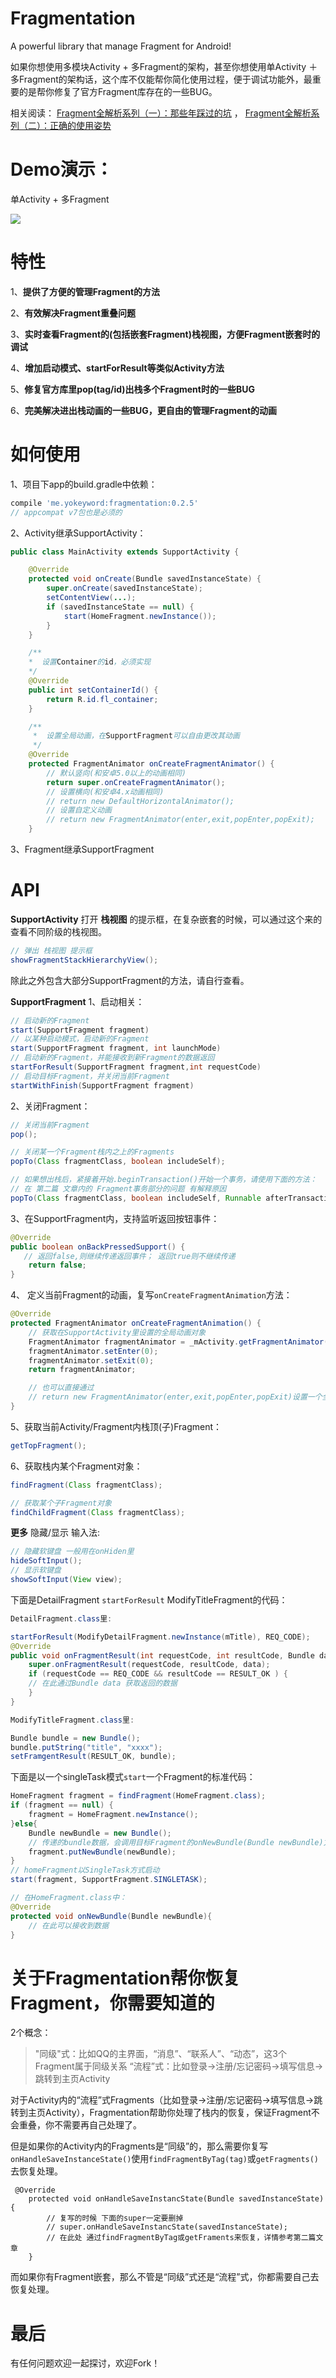 # Fragmentation
A powerful library that manage Fragment for Android!

如果你想使用多模块Activity + 多Fragment的架构，甚至你想使用单Activity ＋ 多Fragment的架构话，这个库不仅能帮你简化使用过程，便于调试功能外，最重要的是帮你修复了官方Fragment库存在的一些BUG。


相关阅读：
[Fragment全解析系列（一）：那些年踩过的坑](http://www.jianshu.com/p/d9143a92ad94)    ， 
[Fragment全解析系列（二）：正确的使用姿势](http://www.jianshu.com/p/fd71d65f0ec6)

# Demo演示：
单Activity + 多Fragment

<img src="/gif/demo.gif"/>

# 特性
1、**提供了方便的管理Fragment的方法**

2、**有效解决Fragment重叠问题**

3、**实时查看Fragment的(包括嵌套Fragment)栈视图，方便Fragment嵌套时的调试**

4、**增加启动模式、startForResult等类似Activity方法**

5、**修复官方库里pop(tag/id)出栈多个Fragment时的一些BUG**

6、**完美解决进出栈动画的一些BUG，更自由的管理Fragment的动画**
# 如何使用
1、项目下app的build.gradle中依赖：
````gradle
compile 'me.yokeyword:fragmentation:0.2.5'
// appcompat v7包也是必须的
````
2、Activity继承SupportActivity：
````java
public class MainActivity extends SupportActivity {

    @Override
    protected void onCreate(Bundle savedInstanceState) {
        super.onCreate(savedInstanceState);
        setContentView(...);
        if (savedInstanceState == null) {
            start(HomeFragment.newInstance());
        }
    }

    /**
    *  设置Container的id，必须实现
    */
    @Override
    public int setContainerId() {
        return R.id.fl_container;
    }

    /**
     *  设置全局动画，在SupportFragment可以自由更改其动画
     */
    @Override
    protected FragmentAnimator onCreateFragmentAnimator() {
        // 默认竖向(和安卓5.0以上的动画相同)
        return super.onCreateFragmentAnimator();
        // 设置横向(和安卓4.x动画相同)
        // return new DefaultHorizontalAnimator();
        // 设置自定义动画
        // return new FragmentAnimator(enter,exit,popEnter,popExit);
    }
````
3、Fragment继承SupportFragment

# API

**SupportActivity**
打开 **栈视图** 的提示框，在复杂嵌套的时候，可以通过这个来的查看不同阶级的栈视图。
````java
// 弹出 栈视图 提示框
showFragmentStackHierarchyView();
````
除此之外包含大部分SupportFragment的方法，请自行查看。

**SupportFragment**
1、启动相关：
````java
// 启动新的Fragment
start(SupportFragment fragment)
// 以某种启动模式，启动新的Fragment
start(SupportFragment fragment, int launchMode)
// 启动新的Fragment，并能接收到新Fragment的数据返回
startForResult(SupportFragment fragment,int requestCode)
// 启动目标Fragment，并关闭当前Fragment
startWithFinish(SupportFragment fragment)
````


2、关闭Fragment：
````java
// 关闭当前Fragment
pop();

// 关闭某一个Fragment栈内之上的Fragments
popTo(Class fragmentClass, boolean includeSelf);

// 如果想出栈后，紧接着开始.beginTransaction()开始一个事务，请使用下面的方法：
// 在 第二篇 文章内的 Fragment事务部分的问题 有解释原因
popTo(Class fragmentClass, boolean includeSelf, Runnable afterTransaction)
````
3、在SupportFragment内，支持监听返回按钮事件：
````java
@Override
public boolean onBackPressedSupport() {
   // 返回false,则继续传递返回事件； 返回true则不继续传递
    return false;
}
````

4、 定义当前Fragment的动画，复写`onCreateFragmentAnimation`方法：
````java
@Override
protected FragmentAnimator onCreateFragmentAnimation() {
    // 获取在SupportActivity里设置的全局动画对象
    FragmentAnimator fragmentAnimator = _mActivity.getFragmentAnimator();
    fragmentAnimator.setEnter(0);
    fragmentAnimator.setExit(0);
    return fragmentAnimator;

    // 也可以直接通过
    // return new FragmentAnimator(enter,exit,popEnter,popExit)设置一个全新的动画
}
````
5、获取当前Activity/Fragment内栈顶(子)Fragment：
````java
getTopFragment();
````

6、获取栈内某个Fragment对象：
````java
findFragment(Class fragmentClass);

// 获取某个子Fragment对象
findChildFragment(Class fragmentClass);
````

**更多**
隐藏/显示 输入法:
````java
// 隐藏软键盘 一般用在onHiden里
hideSoftInput();
// 显示软键盘
showSoftInput(View view);
````
下面是DetailFragment  `startForResult`  ModifyTitleFragment的代码：
````java
DetailFragment.class里:

startForResult(ModifyDetailFragment.newInstance(mTitle), REQ_CODE);
@Override
public void onFragmentResult(int requestCode, int resultCode, Bundle data) {
    super.onFragmentResult(requestCode, resultCode, data);
    if (requestCode == REQ_CODE && resultCode == RESULT_OK ) {
    // 在此通过Bundle data 获取返回的数据
    }
}

ModifyTitleFragment.class里:

Bundle bundle = new Bundle();
bundle.putString("title", "xxxx");
setFramgentResult(RESULT_OK, bundle);
````

下面是以一个singleTask模式`start`一个Fragment的标准代码：
````java
HomeFragment fragment = findFragment(HomeFragment.class);
if (fragment == null) {
    fragment = HomeFragment.newInstance();
}else{
    Bundle newBundle = new Bundle();
    // 传递的bundle数据，会调用目标Fragment的onNewBundle(Bundle newBundle)方法
    fragment.putNewBundle(newBundle);
}
// homeFragment以SingleTask方式启动
start(fragment, SupportFragment.SINGLETASK);

// 在HomeFragment.class中：
@Override
protected void onNewBundle(Bundle newBundle){
    // 在此可以接收到数据
}
````
# 关于Fragmentation帮你恢复Fragment，你需要知道的

2个概念：
>"同级"式：比如QQ的主界面，“消息”、“联系人”、“动态”，这3个Fragment属于同级关系
“流程”式：比如登录->注册/忘记密码->填写信息->跳转到主页Activity

对于Activity内的“流程”式Fragments（比如登录->注册/忘记密码->填写信息->跳转到主页Activity），Fragmentation帮助你处理了栈内的恢复，保证Fragment不会重叠，你不需要再自己处理了。

但是如果你的Activity内的Fragments是“同级”的，那么需要你复写`onHandleSaveInstanceState()`使用`findFragmentByTag(tag)`或`getFragments()`去恢复处理。
````
 @Override
    protected void onHandleSaveInstancState(Bundle savedInstanceState) {
        // 复写的时候 下面的super一定要删掉
        // super.onHandleSaveInstancState(savedInstanceState);
        // 在此处 通过findFragmentByTag或getFraments来恢复，详情参考第二篇文章
    }
````

而如果你有Fragment嵌套，那么不管是“同级”式还是“流程”式，你都需要自己去恢复处理。

# 最后
有任何问题欢迎一起探讨，欢迎Fork！
